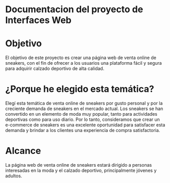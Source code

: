 # Documentacion del proyecto de Interfaces Web

# Objetivo

El objetivo de este proyecto es crear una página web de venta online de sneakers, con el fin de ofrecer a los usuarios una plataforma fácil y segura para adquirir calzado deportivo de alta calidad.

# ¿Porque he elegido esta temática?

Elegí esta temática de venta online de sneakers por gusto personal y por la creciente demanda de sneakers en el mercado actual. Los sneakers se han convertido en un elemento de moda muy popular, tanto para actividades deportivas como para uso diario. Por lo tanto, consideramos que crear un e-commerce de sneakers es una excelente oportunidad para satisfacer esta demanda y brindar a los clientes una experiencia de compra satisfactoria.

# Alcance

La página web de venta online de sneakers estará dirigido a personas interesadas en la moda y el calzado deportivo, principalmente jóvenes y adultos.
